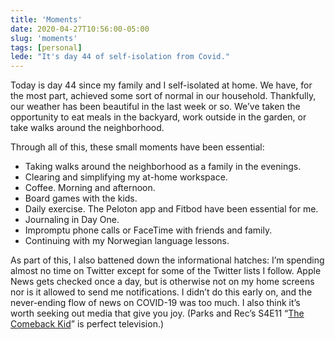 ```yaml
---
title: 'Moments'
date: 2020-04-27T10:56:00-05:00
slug: 'moments'
tags: [personal]
lede: "It's day 44 of self-isolation from Covid."
---
```


Today is day 44 since my family and I self-isolated at home. We have, for the most part, achieved some sort of normal in our household. Thankfully, our weather has been beautiful in the last week or so. We’ve taken the opportunity to eat meals in the backyard, work outside in the garden, or take walks around the neighborhood. 

Through all of this, these small moments have been essential: 

- Taking walks around the neighborhood as a family in the evenings.
- Clearing and simplifying my at-home workspace.
- Coffee. Morning and afternoon. 
- Board games with the kids.
- Daily exercise. The Peloton app and Fitbod have been essential for me. 
- Journaling in Day One. 
- Impromptu phone calls or FaceTime with friends and family. 
- Continuing with my Norwegian language lessons.

As part of this, I also battened down the informational hatches: I’m spending almost no time on Twitter except for some of the Twitter lists I follow. Apple News gets checked once a day, but is otherwise not on my home screens nor is it allowed to send me notifications. I didn’t do this early on, and the never-ending flow of news on COVID-19 was too much. I also think it’s worth seeking out media that give you joy. (Parks and Rec’s S4E11 “[The Comeback Kid](https://www.imdb.com/title/tt2143605/)” is perfect television.)
